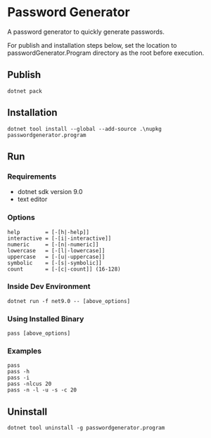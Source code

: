 # Password Generator

A password generator to quickly generate passwords.

For publish and installation steps below, set the location to passwordGenerator.Program directory as the root before execution.

## Publish

```
dotnet pack
```

## Installation

```
dotnet tool install --global --add-source .\nupkg passwordgenerator.program
```

## Run

### Requirements

- dotnet sdk version 9.0
- text editor

### Options

```
help        = [-[h|-help]]
interactive = [-[i|-interactive]]
numeric     = [-[n|-numeric]]
lowercase   = [-[l|-lowercase]]
uppercase   = [-[u|-uppercase]]
symbolic    = [-[s|-symbolic]]
count       = [-[c|-count]] (16-128)
```

### Inside Dev Environment

```
dotnet run -f net9.0 -- [above_options]
```

### Using Installed Binary

```
pass [above_options]
```

### Examples

```
pass
pass -h
pass -i
pass -nlcus 20
pass -n -l -u -s -c 20
```

## Uninstall

```
dotnet tool uninstall -g passwordgenerator.program
```
